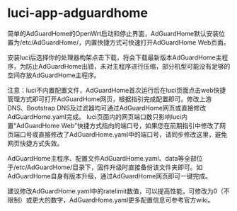 # luci-app-adguardhome
简单的AdGuardHome的OpenWrt启动和停止界面，AdGuardHome默认安装位置为/etc/AdGuardHome/，内置快捷方式可快速打开AdGuardHome Web页面。

安装luci后选择你的处理器构架点击下载，将会下载最新版本AdGuardHome主程序，为防止AdGuardHome出错，未对主程序进行压缩，部分机型可能没有足够的空间存放AdGuardHome主程序。

注意：luci不内置配置文件，AdGuardHome首次运行后在luci页面点击web快捷管理方式即可打开AdGuardHome网页，根据指引完成配置即可。修改上游DNS、Bootstrap DNS及过滤器均可通过AdGuardHome网页或直接修改AdGuardHome.yaml完成。
luci页面内的网页端口数只影响luci内置“AdGuardHome Web”快捷方式指向的端口号，如果您在前期指引中修改了网页端口号或直接修改了AdGuardHome.yaml中的端口号，请同步修改这里，避免网页快捷方式失效。

AdGuardHome主程序、配置文件AdGuardHome.yaml、data等全部位于/etc/AdGuardHome/目录下，固件升级时直接备份该文件夹即可。如AdGuardHome自身有版本升级，通过AdGuardHome网页即可一键完成。

建议修改AdGuardHome.yaml中的ratelimit数值，可以提高性能，可修改为0（不限制）或更大的数字，AdGuardHome.yaml更多配置信息可参考官方wiki。
